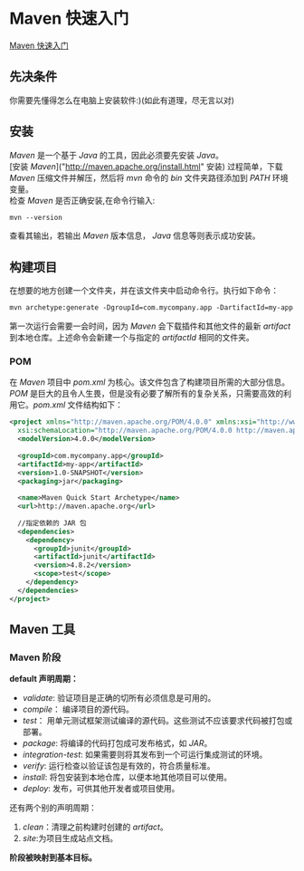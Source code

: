 # Maven 快速入门 #
  
[Maven 快速入门](http://maven.apache.org/guides/getting-started/maven-in-five-minutes.html "快速入门")  
  
## 先决条件 ##
  
你需要先懂得怎么在电脑上安装软件:)(如此有道理，尽无言以对)  
  
## 安装 ##
  
*Maven* 是一个基于 *Java* 的工具，因此必须要先安装 *Java*。  
[安装 *Maven*]("http://maven.apache.org/install.html" 安装) 过程简单，下载*Maven* 压缩文件并解压，然后将 *mvn* 命令的 *bin* 文件夹路径添加到 *PATH* 环境变量。  
检查 *Maven* 是否正确安装,在命令行输入:  
  
```xml
mvn --version
```
查看其输出，若输出 *Maven* 版本信息， *Java* 信息等则表示成功安装。
  
## 构建项目 ##
  
在想要的地方创建一个文件夹，并在该文件夹中启动命令行。执行如下命令：  

```xml
mvn archetype:generate -DgroupId=com.mycompany.app -DartifactId=my-app -DarchetypeArtifactId=maven-archetype-quickstart -DinteractiveMode=false
```
第一次运行会需要一会时间，因为 *Maven* 会下载插件和其他文件的最新 *artifact* 到本地仓库。上述命令会新建一个与指定的 *artifactId* 相同的文件夹。  
  
### POM ###
  
在 *Maven* 项目中 *pom.xml* 为核心。该文件包含了构建项目所需的大部分信息。*POM* 是巨大的且令人生畏，但是没有必要了解所有的复杂关系，只需要高效的利用它。*pom.xml* 文件结构如下：  

```XML
<project xmlns="http://maven.apache.org/POM/4.0.0" xmlns:xsi="http://www.w3.org/2001/XMLSchema-instance"
  xsi:schemaLocation="http://maven.apache.org/POM/4.0.0 http://maven.apache.org/xsd/maven-4.0.0.xsd">
  <modelVersion>4.0.0</modelVersion>
 
  <groupId>com.mycompany.app</groupId>
  <artifactId>my-app</artifactId>
  <version>1.0-SNAPSHOT</version>
  <packaging>jar</packaging>
 
  <name>Maven Quick Start Archetype</name>
  <url>http://maven.apache.org</url>
  
  //指定依赖的 JAR 包
  <dependencies>
    <dependency>
      <groupId>junit</groupId>
      <artifactId>junit</artifactId>
      <version>4.8.2</version>
      <scope>test</scope>
    </dependency>
  </dependencies>
</project>
```

## Maven 工具 ##
  
### Maven 阶段 ###
  
**default 声明周期：**  
* *validate*: 验证项目是正确的切所有必须信息是可用的。  
* *compile*： 编译项目的源代码。  
* *test*： 用单元测试框架测试编译的源代码。这些测试不应该要求代码被打包或部署。  
* *package*: 将编译的代码打包成可发布格式，如 *JAR*。  
* *integration-test*: 如果需要则将其发布到一个可运行集成测试的环境。  
* *verify*: 运行检查以验证该包是有效的，符合质量标准。  
* *install*: 将包安装到本地仓库，以便本地其他项目可以使用。  
* *deploy*: 发布，可供其他开发者或项目使用。  

还有两个别的声明周期：  
1. *clean*：清理之前构建时创建的 *artifact*。  
2. *site*:为项目生成站点文档。  

**阶段被映射到基本目标。**